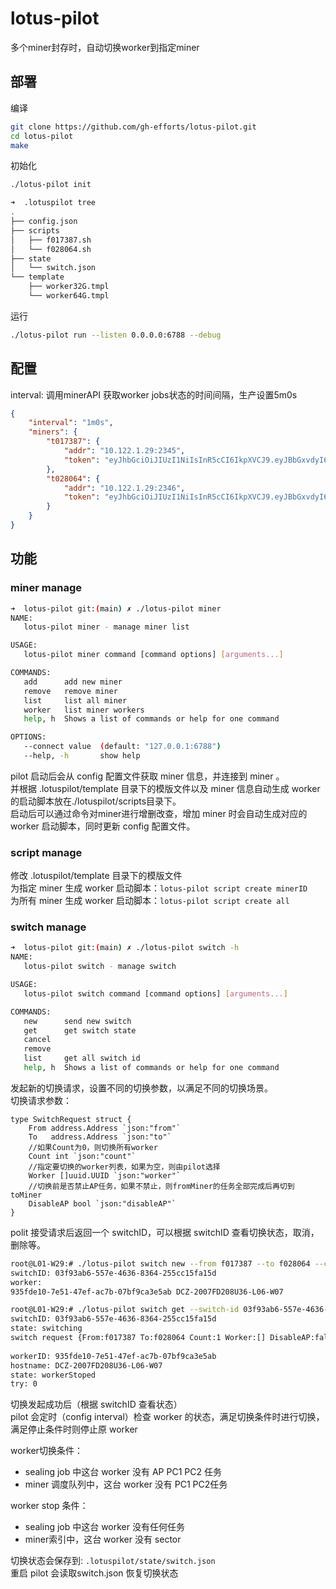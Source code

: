 # lotus-pilot
多个miner封存时，自动切换worker到指定miner
## 部署
编译
```bash
git clone https://github.com/gh-efforts/lotus-pilot.git
cd lotus-pilot
make
```
初始化
```bash
./lotus-pilot init

➜  .lotuspilot tree
.
├── config.json
├── scripts
│   ├── f017387.sh
│   └── f028064.sh
├── state
│   └── switch.json
└── template
    ├── worker32G.tmpl
    └── worker64G.tmpl
```
运行
```bash
./lotus-pilot run --listen 0.0.0.0:6788 --debug
```
## 配置
interval: 调用minerAPI 获取worker jobs状态的时间间隔，生产设置5m0s   
```json
{
	"interval": "1m0s",
	"miners": {
		"t017387": {
			"addr": "10.122.1.29:2345",
			"token": "eyJhbGciOiJIUzI1NiIsInR5cCI6IkpXVCJ9.eyJBbGxvdyI6WyJyZWFkIiwid3JpdGUiLCJzaWduIiwiYWRtaW4iXX0.tlJ8d4RIudknLHrKDSjyKzfbh8hGp9Ez1FZszblQLAI"
		},
		"t028064": {
			"addr": "10.122.1.29:2346",
			"token": "eyJhbGciOiJIUzI1NiIsInR5cCI6IkpXVCJ9.eyJBbGxvdyI6WyJyZWFkIiwid3JpdGUiLCJzaWduIiwiYWRtaW4iXX0.7ZoJAcyY9ictWUdWsiV5AwmSTPHCczkT8Y6mTiN3Azw"
		}
	}
}
```
## 功能
### miner manage
```bash
➜  lotus-pilot git:(main) ✗ ./lotus-pilot miner
NAME:
   lotus-pilot miner - manage miner list

USAGE:
   lotus-pilot miner command [command options] [arguments...]

COMMANDS:
   add      add new miner
   remove   remove miner
   list     list all miner
   worker   list miner workers
   help, h  Shows a list of commands or help for one command

OPTIONS:
   --connect value  (default: "127.0.0.1:6788")
   --help, -h       show help
```
pilot 启动后会从 config 配置文件获取 miner 信息，并连接到 miner 。  
并根据 .lotuspilot/template 目录下的模版文件以及 miner 信息自动生成 worker 的启动脚本放在./lotuspilot/scripts目录下。  
启动后可以通过命令对miner进行增删改查，增加 miner 时会自动生成对应的 worker 启动脚本，同时更新 config 配置文件。   

### script manage
修改 .lotuspilot/template 目录下的模版文件    
为指定 miner 生成 worker 启动脚本：`lotus-pilot script create minerID`    
为所有 miner 生成 worker 启动脚本：`lotus-pilot script create all `  

### switch manage
```bash
➜  lotus-pilot git:(main) ✗ ./lotus-pilot switch -h
NAME:
   lotus-pilot switch - manage switch

USAGE:
   lotus-pilot switch command [command options] [arguments...]

COMMANDS:
   new      send new switch
   get      get switch state
   cancel
   remove
   list     get all switch id
   help, h  Shows a list of commands or help for one command
   ```
发起新的切换请求，设置不同的切换参数，以满足不同的切换场景。   
切换请求参数：
```golang
type SwitchRequest struct {
	From address.Address `json:"from"`
	To   address.Address `json:"to"`
	//如果Count为0，则切换所有worker
	Count int `json:"count"`
	//指定要切换的worker列表，如果为空，则由pilot选择
	Worker []uuid.UUID `json:"worker"`
	//切换前是否禁止AP任务，如果不禁止，则fromMiner的任务全部完成后再切到toMiner
	DisableAP bool `json:"disableAP"`
}
```
polit 接受请求后返回一个 switchID，可以根据 switchID 查看切换状态，取消，删除等。  
```bash
root@L01-W29:# ./lotus-pilot switch new --from f017387 --to f028064 --count 1 --disableAP                                                         
switchID: 03f93ab6-557e-4636-8364-255cc15fa15d                                                                                                                                  
worker:                                                                                                                                                                         
935fde10-7e51-47ef-ac7b-07bf9ca3e5ab DCZ-2007FD208U36-L06-W07 

root@L01-W29:# ./lotus-pilot switch get --switch-id 03f93ab6-557e-4636-8364-255cc15fa15d                                                          
switchID: 03f93ab6-557e-4636-8364-255cc15fa15d                                                                                                                                  
state: switching                                                                                                                                                                
switch request {From:f017387 To:f028064 Count:1 Worker:[] DisableAP:false}                                                                                                      
                                                                                                                                                                                
workerID: 935fde10-7e51-47ef-ac7b-07bf9ca3e5ab                                                                                                                                  
hostname: DCZ-2007FD208U36-L06-W07                                                                                                                                              
state: workerStoped                                                                                                                                                             
try: 0  
```
切换发起成功后（根据 switchID 查看状态）  
pilot 会定时（config interval）检查 worker 的状态，满足切换条件时进行切换，满足停止条件时则停止原 worker  

worker切换条件：
- sealing job 中这台 worker 没有 AP PC1 PC2 任务
- miner 调度队列中，这台 worker 没有 PC1 PC2任务  

worker stop 条件：
- sealing job 中这台 worker 没有任何任务
- miner索引中，这台 worker 没有 sector

切换状态会保存到: `.lotuspilot/state/switch.json`  
重启 pilot 会读取switch.json 恢复切换状态